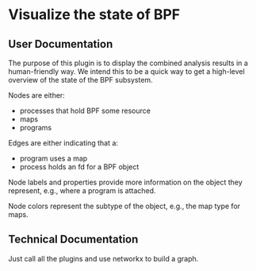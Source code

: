 # Visualize the state of BPF

## User Documentation

The purpose of this plugin is to display the combined analysis results
in a human-friendly way. We intend this to be a quick way to get a
high-level overview of the state of the BPF subsystem.

Nodes are either:

- processes that hold BPF some resource
- maps
- programs

Edges are either indicating that a:

- program uses a map
- process holds an fd for a BPF object

Node labels and properties provide more information on the object they
represent, e.g., where a program is attached.

Node colors represent the subtype of the object, e.g., the map type for
maps.

## Technical Documentation

Just call all the plugins and use networkx to build a graph.
